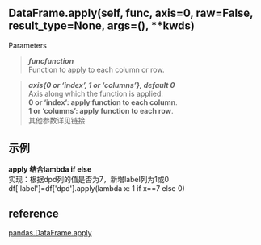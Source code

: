 ## DataFrame.apply(self, func, axis=0, raw=False, result_type=None, args=(), **kwds)
Parameters  
> ***funcfunction***    
Function to apply to each column or row.

> ***axis{0 or ‘index’, 1 or ‘columns’}, default 0***    
Axis along which the function is applied:  
**0 or ‘index’: apply function to each column**.    
**1 or ‘columns’: apply function to each row**.  
其他参数详见链接  
## 示例  
**apply 结合lambda if else**  
实现：根据dpd列的值是否为7，新增label列为1或0  
df['label']=df['dpd'].apply(lambda x: 1 if x==7 else 0)
## reference
[pandas.DataFrame.apply](https://pandas.pydata.org/pandas-docs/stable/reference/api/pandas.DataFrame.apply.html)
